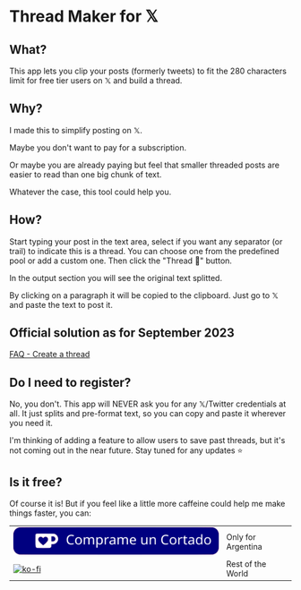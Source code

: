 # Thread Maker for 𝕏

## What?

This app lets you clip your posts (formerly tweets) to fit the 280 characters limit for free tier users on 𝕏 and build a thread.

## Why?

I made this to simplify posting on 𝕏.

Maybe you don't want to pay for a subscription.

Or maybe you are already paying but feel that smaller threaded posts are easier to read than one big chunk of text.

Whatever the case, this tool could help you.

## How?

Start typing your post in the text area, select if you want any separator (or trail) to indicate this is a thread. You can choose one from the predefined pool or add a custom one. Then click the "Thread 🧵" button.

In the output section you will see the original text splitted.

By clicking on a paragraph it will be copied to the clipboard. Just go to 𝕏 and paste the text to post it. 

## Official solution as for September 2023

[FAQ - Create a thread](https://help.twitter.com/en/using-x/create-a-thread)

## Do I need to register?

No, you don't. This app will NEVER ask you for any 𝕏/Twitter credentials at all. It just splits and pre-format text, so you can copy and paste it wherever you need it.

I'm thinking of adding a feature to allow users to save past threads, but it's not coming out in the near future. Stay tuned for any updates ⭐

## Is it free?

Of course it is! But if you feel like a little more caffeine could help me make things faster, you can:

|||
|-|-|
|[![ARS $1000 - MercadoPago](/assets/img/githubbutton_sm_cortadito.svg)](https://mpago.la/2Tww49g)|Only for Argentina|
|[![ko-fi](https://ko-fi.com/img/githubbutton_sm.svg)](https://ko-fi.com/Y8Y3PK5HP)|Rest of the World|
